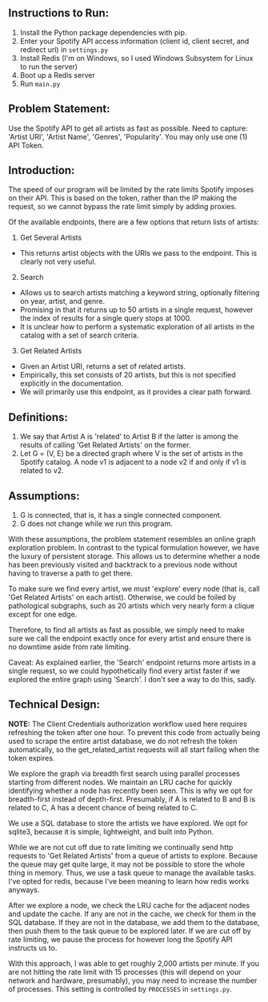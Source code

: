 ## Instructions to Run:
1. Install the Python package dependencies with pip.
2. Enter your Spotify API access information (client id, client secret, and redirect url) in ```settings.py```
3. Install Redis (I'm on Windows, so I used Windows Subsystem for Linux to run the server)
4. Boot up a Redis server
5. Run ```main.py```

## Problem Statement:
Use the Spotify API to get all artists as fast as possible. Need to capture: 'Artist URI', 'Artist Name', 'Genres', 'Popularity'. You may only use one (1) API Token.

## Introduction:
The speed of our program will be limited by the rate limits Spotify imposes on their API. This is based on the token, rather than the IP making the request, so we cannot bypass the rate limit simply by adding proxies.

Of the available endpoints, there are a few options that return lists of artists:
1. Get Several Artists
- This returns artist objects with the URIs we pass to the endpoint. This is clearly not very useful.
2. Search
- Allows us to search artists matching a keyword string, optionally filtering on year, artist, and genre.
- Promising in that it returns up to 50 artists in a single request, however the index of results for a single query stops at 1000.
- It is unclear how to perform a systematic exploration of all artists in the catalog with a set of search criteria.
3. Get Related Artists
- Given an Artist URI, returns a set of related artists.
- Empirically, this set consists of 20 artists, but this is not specified explicitly in the documentation.
- We will primarily use this endpoint, as it provides a clear path forward.

## Definitions:
1. We say that Artist A is 'related' to Artist B if the latter is among the results of calling 'Get Related Artists' on the former.
2. Let G = (V, E) be a directed graph where V is the set of artists in the Spotify catalog. A node v1 is adjacent to a node v2 if and only if v1 is related to v2.

## Assumptions:
1. G is connected, that is, it has a single connected component.
2. G does not change while we run this program.

With these assumptions, the problem statement resembles an online graph exploration problem. In contrast to the typical formulation however, we have the luxury of persistent storage. This allows us to determine whether a node has been previously visited and backtrack to a previous node without having to traverse a path to get there.

To make sure we find every artist, we must 'explore' every node (that is, call 'Get Related Artists' on each artist). Otherwise, we could be foiled by pathological subgraphs, such as 20 artists which very nearly form a clique except for one edge.

Therefore, to find all artists as fast as possible, we simply need to make sure we call the endpoint exactly once for every artist and ensure there is no downtime aside from rate limiting.

Caveat: As explained earlier, the 'Search' endpoint returns more artists in a single request, so we could hypothetically find every artist faster if we explored the entire graph using 'Search'. I don't see a way to do this, sadly.

## Technical Design:

**NOTE:** The Client Credentials authorization workflow used here requires refreshing the token after one hour. To prevent this code from actually being used to scrape the entire artist database, we do not refresh the token automatically, so the get_related_artist requests will all start failing when the token expires.

We explore the graph via breadth first search using parallel processes starting from different nodes. We maintain an LRU cache for quickly identifying whether a node has recently been seen. This is why we opt for breadth-first instead of depth-first. Presumably, if A is related to B and B is related to C, A has a decent chance of being related to C. 

We use a SQL database to store the artists we have explored. We opt for sqlite3, because it is simple, lightweight, and built into Python.

While we are not cut off due to rate limiting we continually send http requests to 'Get Related Artists' from a queue of artists to explore. Because the queue may get quite large, it may not be possible to store the whole thing in memory. Thus, we use a task queue to manage the available tasks. I've opted for redis, because I've been meaning to learn how redis works anyways.

After we explore a node, we check the LRU cache for the adjacent nodes and update the cache. If any are not in the cache, we check for them in the SQL database. If they are not in the database, we add them to the database, then push them to the task queue to be explored later. If we are cut off by rate limiting, we pause the process for however long the Spotify API instructs us to.

With this approach, I was able to get roughly 2,000 artists per minute. If you are not hitting the rate limit with 15 processes (this will depend on your network and hardware, presumably), you may need to increase the number of processes. This setting is controlled by ```PROCESSES``` in ```settings.py```.
